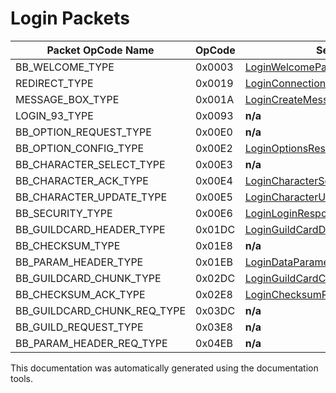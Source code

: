 # Login Packets

| Packet OpCode Name | OpCode | Sent by Server | Sent by Client |
| ------------- | ------------- | ------------- | ------------- |
| BB_WELCOME_TYPE | 0x0003 | [LoginWelcomePayload](https://github.com/HelloKitty/Booma.Proxy/tree/master/src/Booma.Proxy.Packets.LoginServer/Payloads/Server/LoginWelcomePayload.cs) | **n/a** |
| REDIRECT_TYPE | 0x0019 | [LoginConnectionRedirectPayload](https://github.com/HelloKitty/Booma.Proxy/tree/master/src/Booma.Proxy.Packets.LoginServer/Payloads/Server/LoginConnectionRedirectPayload.cs) | **n/a** |
| MESSAGE_BOX_TYPE | 0x001A | [LoginCreateMessageBoxEventPayload](https://github.com/HelloKitty/Booma.Proxy/tree/master/src/Booma.Proxy.Packets.LoginServer/Payloads/Server/LoginCreateMessageBoxEventPayload.cs) | **n/a** |
| LOGIN_93_TYPE | 0x0093 | **n/a** | [LoginLoginRequest93Payload](https://github.com/HelloKitty/Booma.Proxy/tree/master/src/Booma.Proxy.Packets.LoginServer/Payloads/Client/LoginLoginRequest93Payload.cs) |
| BB_OPTION_REQUEST_TYPE | 0x00E0 | **n/a** | [LoginOptionsRequestPayload](https://github.com/HelloKitty/Booma.Proxy/tree/master/src/Booma.Proxy.Packets.LoginServer/Payloads/Client/LoginOptionsRequestPayload.cs) |
| BB_OPTION_CONFIG_TYPE | 0x00E2 | [LoginOptionsResponsePayload](https://github.com/HelloKitty/Booma.Proxy/tree/master/src/Booma.Proxy.Packets.LoginServer/Payloads/Server/LoginOptionsResponsePayload.cs) | **n/a** |
| BB_CHARACTER_SELECT_TYPE | 0x00E3 | **n/a** | [LoginCharacterSelectionRequestPayload](https://github.com/HelloKitty/Booma.Proxy/tree/master/src/Booma.Proxy.Packets.LoginServer/Payloads/Client/LoginCharacterSelectionRequestPayload.cs) |
| BB_CHARACTER_ACK_TYPE | 0x00E4 | [LoginCharacterSelectionAckPayload](https://github.com/HelloKitty/Booma.Proxy/tree/master/src/Booma.Proxy.Packets.LoginServer/Payloads/Server/LoginCharacterSelectionAckPayload.cs) | **n/a** |
| BB_CHARACTER_UPDATE_TYPE | 0x00E5 | [LoginCharacterUpdateResponsePayload](https://github.com/HelloKitty/Booma.Proxy/tree/master/src/Booma.Proxy.Packets.LoginServer/Payloads/Server/LoginCharacterUpdateResponsePayload.cs) | **n/a** |
| BB_SECURITY_TYPE | 0x00E6 | [LoginLoginResponsePayload](https://github.com/HelloKitty/Booma.Proxy/tree/master/src/Booma.Proxy.Packets.LoginServer/Payloads/Server/LoginLoginResponsePayload.cs) | **n/a** |
| BB_GUILDCARD_HEADER_TYPE | 0x01DC | [LoginGuildCardDataHeaderResponsePayload](https://github.com/HelloKitty/Booma.Proxy/tree/master/src/Booma.Proxy.Packets.LoginServer/Payloads/Server/LoginGuildCardDataHeaderResponsePayload.cs) | **n/a** |
| BB_CHECKSUM_TYPE | 0x01E8 | **n/a** | [LoginChecksumRequestPayload](https://github.com/HelloKitty/Booma.Proxy/tree/master/src/Booma.Proxy.Packets.LoginServer/Payloads/Client/LoginChecksumRequestPayload.cs) |
| BB_PARAM_HEADER_TYPE | 0x01EB | [LoginDataParametersResponsePayload](https://github.com/HelloKitty/Booma.Proxy/tree/master/src/Booma.Proxy.Packets.LoginServer/Payloads/Server/LoginDataParametersResponsePayload.cs) | **n/a** |
| BB_GUILDCARD_CHUNK_TYPE | 0x02DC | [LoginGuildCardChunkResponsePayload](https://github.com/HelloKitty/Booma.Proxy/tree/master/src/Booma.Proxy.Packets.LoginServer/Payloads/Server/LoginGuildCardChunkResponsePayload.cs) | **n/a** |
| BB_CHECKSUM_ACK_TYPE | 0x02E8 | [LoginChecksumResponsePayload](https://github.com/HelloKitty/Booma.Proxy/tree/master/src/Booma.Proxy.Packets.LoginServer/Payloads/Server/LoginChecksumResponsePayload.cs) | **n/a** |
| BB_GUILDCARD_CHUNK_REQ_TYPE | 0x03DC | **n/a** | [LoginGuildCardChunkRequestPayload](https://github.com/HelloKitty/Booma.Proxy/tree/master/src/Booma.Proxy.Packets.LoginServer/Payloads/Client/LoginGuildCardChunkRequestPayload.cs) |
| BB_GUILD_REQUEST_TYPE | 0x03E8 | **n/a** | [LoginGuildRequestPayload](https://github.com/HelloKitty/Booma.Proxy/tree/master/src/Booma.Proxy.Packets.LoginServer/Payloads/Client/LoginGuildRequestPayload.cs) |
| BB_PARAM_HEADER_REQ_TYPE | 0x04EB | **n/a** | [LoginDataParametersRequestPayload](https://github.com/HelloKitty/Booma.Proxy/tree/master/src/Booma.Proxy.Packets.LoginServer/Payloads/Client/LoginDataParametersRequestPayload.cs) |


This documentation was automatically generated using the documentation tools.